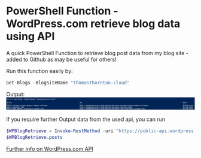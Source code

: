 # PowerShell Function - WordPress.com retrieve blog data using API

A quick PowerShell Function to retrieve blog post data from my blog site - added to Github as may be useful for others!

Run this function easily by:

```powershell
Get-Blogs -BlogSiteName "thomasthornton.cloud"
```
Output:
![alt text](https://github.com/thomast1906/PowerShellFunction-WordPressBlogPosts/blob/master/Images/Output-Example.jpg)

If you require further Output data from the used api, you can run 
```powershell
$WPBlogRetrieve = Invoke-RestMethod -uri "https://public-api.wordpress.com/rest/v1/sites/$BlogSiteName/posts/?number=100"
$WPBlogRetrieve.posts
```

[Further info on WordPress.com API](https://developer.wordpress.com/docs/api/)